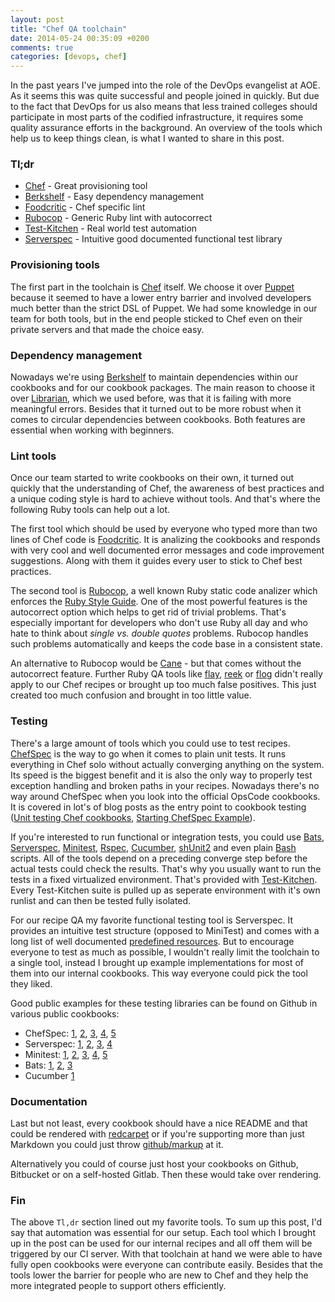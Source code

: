 ```yaml
---
layout: post
title: "Chef QA toolchain"
date: 2014-05-24 00:35:09 +0200
comments: true
categories: [devops, chef]
---
```

In the past years I've jumped into the role of the DevOps evangelist at AOE. As it seems this was quite successful and people joined in quickly. But due to the fact that DevOps for us also means that less trained colleges should participate in most parts of the codified infrastructure, it requires some quality assurance efforts in the background. An overview of the tools which help us to keep things clean, is what I wanted to share in this post.

### Tl;dr

* [Chef](http://www.getchef.com/chef/) - Great provisioning tool
* [Berkshelf](http://berkshelf.com/) - Easy dependency management
* [Foodcritic](http://acrmp.github.io/foodcritic/) - Chef specific lint
* [Rubocop](http://batsov.com/rubocop/) - Generic Ruby lint with autocorrect
* [Test-Kitchen](https://github.com/test-kitchen) - Real world test automation 
* [Serverspec](http://serverspec.org/) - Intuitive good documented functional test library


### Provisioning tools

The first part in the toolchain is [Chef](http://www.getchef.com/chef/) itself. We choose it over [Puppet](http://puppetlabs.com/) because it seemed to have a lower entry barrier and involved developers much better than the strict DSL of Puppet. We had some knowledge in our team for both tools, but in the end people sticked to Chef even on their private servers and that made the choice easy.

### Dependency management

Nowadays we're using [Berkshelf](http://berkshelf.com/) to maintain dependencies within our cookbooks and for our cookbook packages. The main reason to choose it over [Librarian](https://github.com/applicationsonline/librarian-chef), which we used before, was that it is failing with more meaningful errors. Besides that it turned out to be more robust when it comes to circular dependencies between cookbooks. Both features are essential when working with beginners.

### Lint tools

Once our team started to write cookbooks on their own, it turned out quickly that the understanding of Chef, the awareness of best practices and a unique coding style is hard to achieve without tools. And that's where the following Ruby tools can help out a lot.

The first tool which should be used by everyone who typed more than two lines of Chef code is [Foodcritic](http://acrmp.github.io/foodcritic/). It is analizing the cookbooks and responds with very cool and well documented error messages and code improvement suggestions. Along with them it guides every user to stick to Chef best practices.

The second tool is [Rubocop](http://batsov.com/rubocop/), a well known Ruby static code analizer which enforces the [Ruby Style Guide](https://github.com/bbatsov/ruby-style-guide). One of the most powerful features is the autocorrect option which helps to get rid of trivial problems. That's especially important for developers who don't use Ruby all day and who hate to think about *single vs. double quotes* problems. Rubocop handles such problems automatically and keeps the code base in a consistent state.

An alternative to Rubocop would be [Cane](https://github.com/square/cane) - but that comes without the autocorrect feature. Further Ruby QA tools like [flay](https://github.com/seattlerb/flay), [reek](https://github.com/troessner/reek) or [flog](https://github.com/seattlerb/flay) didn't really apply to our Chef recipes or brought up too much false positives. This just created too much confusion and brought in too little value.

### Testing

There's a large amount of tools which you could use to test recipes. [ChefSpec](https://github.com/sethvargo/chefspec) is the way to go when it comes to plain unit tests. It runs everything in Chef solo without actually converging anything on the system. Its speed is the biggest benefit and it is also the only way to properly test exception handling and broken paths in your recipes. Nowadays there's no way around ChefSpec when you look into the official OpsCode cookbooks. It is covered in lot's of blog posts as the entry point to cookbook testing ([Unit testing Chef cookbooks](https://sethvargo.com/unit-testing-chef-cookbooks/), [Starting ChefSpec Example](http://jtimberman.housepub.org/blog/2013/05/09/starting-chefspec-example/)).

If you're interested to run functional or integration tests, you could use [Bats](https://github.com/sstephenson/bats), [Serverspec](http://serverspec.org/), [Minitest](http://docs.seattlerb.org/minitest/), [Rspec](https://github.com/calavera/rspec-chef), [Cucumber](https://github.com/Atalanta/cucumber-chef), [shUnit2](https://code.google.com/p/shunit2/) and even plain [Bash](https://github.com/test-kitchen/busser-bash) scripts. All of the tools depend on a preceding converge step before the actual tests could check the results. That's why you usually want to run the tests in a fixed virtualized environment. That's provided with [Test-Kitchen](https://github.com/test-kitchen). Every Test-Kitchen suite is pulled up as seperate environment with it's own runlist and can then be tested fully isolated.

For our recipe QA my favorite functional testing tool is Serverspec. It provides an intuitive test structure (opposed to MiniTest) and comes with a long list of well documented [predefined resources](http://serverspec.org/resource_types.html). But to encourage everyone to test as much as possible, I wouldn't really limit the toolchain to a single tool, instead I brought up example implementations for most of them into our internal cookbooks. This way everyone could pick the tool they liked.

Good public examples for these testing libraries can be found on Github in various public cookbooks:

* ChefSpec: [1](https://github.com/tas50/nagios/tree/master/spec), [2](https://github.com/opscode-cookbooks/nginx/tree/master/spec), [3](https://github.com/opscode-cookbooks/chef-splunk), [4](https://github.com/opscode-cookbooks/yum/tree/master/spec/unit), [5](https://github.com/opscode-cookbooks/rsyslog/tree/master/spec)
* Serverspec: [1](https://github.com/opscode-cookbooks/mysql/tree/master/test/integration), [2](https://github.com/serverspec/specinfra/tree/master/spec), [3](https://github.com/phlipper/chef-postgresql/tree/master/test/integration/server/serverspec), [4](https://github.com/phlipper/chef-monit/tree/master/test/integration)
* Minitest: [1](https://github.com/opscode-cookbooks/ark/tree/master/files/default/tests/minitest), [2](https://github.com/opscode-cookbooks/varnish/tree/master/files/default/test), [3](https://github.com/elasticsearch/cookbook-elasticsearch/tree/master/tests), [4](https://github.com/bflad/chef-docker/tree/master/test/cookbooks/docker_test/files/default/tests/minitest), [5](https://github.com/ganglia/chef-ganglia/tree/master/test/cookbooks/ganglia_test/files/default/tests/minitest)
* Bats: [1](https://github.com/opscode-cookbooks/lvm/tree/master/test/integration/create/bats), [2](https://github.com/opscode-cookbooks/rsync/tree/master/test/integration), [3](https://github.com/fnichol/chef-rbenv/tree/master/test/integration/system_ruby/bats)
* Cucumber [1](http://www.jedi.be/blog/2011/03/29/vagrant-testing-testing-one-two/)

### Documentation

Last but not least, every cookbook should have a nice README and that could be rendered with [redcarpet](https://rubygems.org/gems/redcarpet) or if you're supporting more than just Markdown you could just throw [github/markup](https://github.com/github/markup) at it.

Alternatively you could of course just host your cookbooks on Github, Bitbucket or on a self-hosted Gitlab. Then these would take over rendering.

### Fin

The above `Tl,dr` section lined out my favorite tools. To sum up this post, I'd say that automation was essential for our setup. Each tool which I brought up in the post can be used for our internal recipes and all off them will be triggered by our CI server. With that toolchain at hand we were able to have fully open cookbooks were everyone can contribute easily. Besides that the tools lower the barrier for people who are new to Chef and they help the more integrated people to support others efficiently.